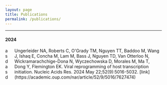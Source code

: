 ```yaml
---
layout: page
title: Publications
permalink: /publications/
---
```


***

#### 2024

<div class="container">
    <div class="columns">
  <div class="column is-one-fifth">asdasd</div>
  <div class="column">
Ungerleider NA, Roberts C, O'Grady TM, Nguyen TT, Baddoo M, Wang J, Ishaq E, Concha M, Lam M, Bass J, Nguyen TD, Van Otterloo N, Wickramarachchige-Dona N, Wyczechowska D, Morales M, Ma T, Dong Y, Flemington EK. Viral reprogramming of host transcription initiation. Nucleic Acids Res. 2024 May 22;52(9):5016-5032. [link](https://academic.oup.com/nar/article/52/9/5016/7627474)

  </div>
</div>

</div>

